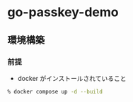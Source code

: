 # go-passkey-demo

## 環境構築

### 前提

- docker がインストールされていること

```bash
% docker compose up -d --build
```
